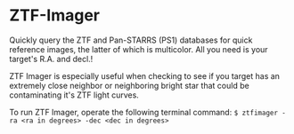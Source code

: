 # ZTF-Imager

Quickly query the ZTF and Pan-STARRS (PS1) databases for quick reference images, the latter of which is multicolor. All you need is your target's R.A. and decl.!

ZTF Imager is especially useful when checking to see if you target has an extremely close neighbor or neighboring bright star that could be contaminating it's ZTF light curves.

To run ZTF Imager, operate the following terminal command:
```$ ztfimager -ra <ra in degrees> -dec <dec in degrees>```
